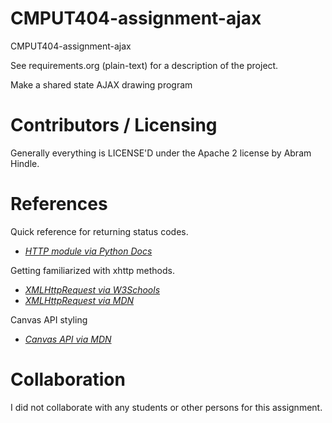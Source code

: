 CMPUT404-assignment-ajax
==============================

CMPUT404-assignment-ajax

See requirements.org (plain-text) for a description of the project.

Make a shared state AJAX drawing program

Contributors / Licensing
========================

Generally everything is LICENSE'D under the Apache 2 license by Abram Hindle.

References
========================
Quick reference for returning status codes.
* *[HTTP module via Python Docs](https://docs.python.org/3/library/http.html)*

Getting familiarized with xhttp methods.
* *[XMLHttpRequest via W3Schools](https://www.w3schools.com/js/js_ajax_http_send.asp)*
* *[XMLHttpRequest via MDN](https://developer.mozilla.org/en-US/docs/Web/API/XMLHttpRequest/setRequestHeader)*

Canvas API styling
* *[Canvas API via MDN](https://developer.mozilla.org/en-US/docs/Web/API/Canvas_API/Tutorial/Applying_styles_and_colors)*

Collaboration
========================
I did not collaborate with any students or other persons for this assignment.
